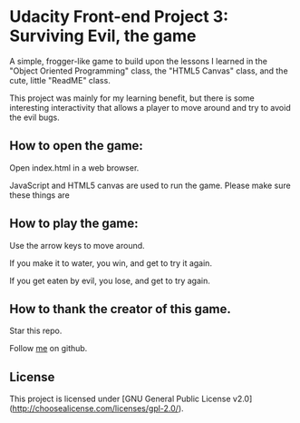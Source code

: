 # Udacity Front-end Project 3: Surviving Evil, the game

A simple, frogger-like game to build upon the lessons I learned in the "Object
Oriented Programming" class, the "HTML5 Canvas" class, and the cute, little
"ReadME" class.

This project was mainly for my learning benefit, but there is some interesting
interactivity that allows a player to move around and try to avoid the evil
bugs.

## How to open the game:

Open index.html in a web browser.

JavaScript and HTML5 canvas are used to run the game.  Please make sure these
things are

## How to play the game:

Use the arrow keys to move around.

If you make it to water, you win, and get to try it again.

If you get eaten by evil, you lose, and get to try again.

## How to thank the creator of this game.

Star this repo.

Follow [me](http://github.com/nicklocicero) on github.

## License

This project is licensed under [GNU General Public License v2.0]\
(http://choosealicense.com/licenses/gpl-2.0/).
